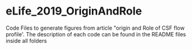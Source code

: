 # eLife_2019_OriginAndRole
Code Files to generate figures from article "origin and Role of CSF flow profile'.
The description of each code can be found in the README files inside all folders

